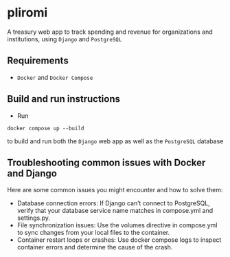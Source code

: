 # pliromi

A treasury web app to track spending and revenue for organizations and institutions, using `Django` and `PostgreSQL`

## Requirements

- `Docker` and `Docker Compose`

## Build and run instructions

- Run

```docker compose up --build```

to build and run both the `Django` web app as well as the `PostgreSQL` database

## Troubleshooting common issues with Docker and Django

Here are some common issues you might encounter and how to solve them:
- Database connection errors: If Django can’t connect to PostgreSQL, verify that your database service name matches in compose.yml and settings.py.
- File synchronization issues: Use the volumes directive in compose.yml to sync changes from your local files to the container.
- Container restart loops or crashes: Use docker compose logs to inspect container errors and determine the cause of the crash.

